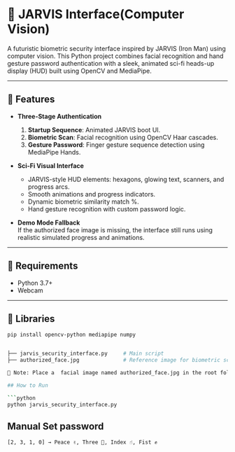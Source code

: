 # 🧠 JARVIS Interface(Computer Vision)

A futuristic biometric security interface inspired by JARVIS (Iron Man) using computer vision. This Python project combines facial recognition and hand gesture password authentication with a sleek, animated sci-fi heads-up display (HUD) built using OpenCV and MediaPipe.

---

## 🔐 Features

- **Three-Stage Authentication**  
  1. **Startup Sequence**: Animated JARVIS boot UI.  
  2. **Biometric Scan**: Facial recognition using OpenCV Haar cascades.  
  3. **Gesture Password**: Finger gesture sequence detection using MediaPipe Hands.

- **Sci-Fi Visual Interface**  
  - JARVIS-style HUD elements: hexagons, glowing text, scanners, and progress arcs.
  - Smooth animations and progress indicators.
  - Dynamic biometric similarity match %.
  - Hand gesture recognition with custom password logic.

- **Demo Mode Fallback**  
  If the authorized face image is missing, the interface still runs using realistic simulated progress and animations.

---

## 📸 Requirements

- Python 3.7+
- Webcam

---

## 🧰 Libraries

```bash
pip install opencv-python mediapipe numpy


├── jarvis_security_interface.py     # Main script
├── authorized_face.jpg              # Reference image for biometric scan (optional)

📌 Note: Place a  facial image named authorized_face.jpg in the root folder for biometric authentication. Without it, the system runs in demo mode.

## How to Run

```python
python jarvis_security_interface.py
```


## Manual Set password

```
[2, 3, 1, 0] → Peace ✌️, Three 🖖, Index ☝️, Fist ✊

```